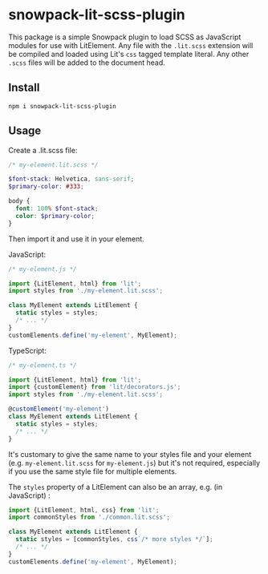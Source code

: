 # snowpack-lit-scss-plugin

This package is a simple Snowpack plugin to load SCSS as JavaScript modules for use with LitElement. Any file with the `.lit.scss` extension will be compiled and loaded using Lit's `css` tagged template literal. Any other `.scss` files will be added to the document head.

## Install

```shell
npm i snowpack-lit-scss-plugin
```

## Usage

Create a .lit.scss file:

```scss
/* my-element.lit.scss */

$font-stack: Helvetica, sans-serif;
$primary-color: #333;

body {
  font: 100% $font-stack;
  color: $primary-color;
}
```

Then import it and use it in your element.

JavaScript:

```javascript
/* my-element.js */

import {LitElement, html} from 'lit';
import styles from './my-element.lit.scss';

class MyElement extends LitElement {
  static styles = styles;
  /* ... */
}
customElements.define('my-element', MyElement);
```

TypeScript:

```typescript
/* my-element.ts */

import {LitElement, html} from 'lit';
import {customElement} from 'lit/decorators.js';
import styles from './my-element.lit.scss';

@customElement('my-element')
class MyElement extends LitElement {
  static styles = styles;
  /* ... */
}
```

It's customary to give the same name to your styles file and your element (e.g. `my-element.lit.scss` for `my-element.js`) but it's not required, especially if you use the same style file for multiple elements.

The `styles` property of a LitElement can also be an array, e.g. (in JavaScript) :

```javascript
import {LitElement, html, css} from 'lit';
import commonStyles from './common.lit.scss';

class MyElement extends LitElement {
  static styles = [commonStyles, css`/* more styles */`];
  /* ... */
}
customElements.define('my-element', MyElement);
```

